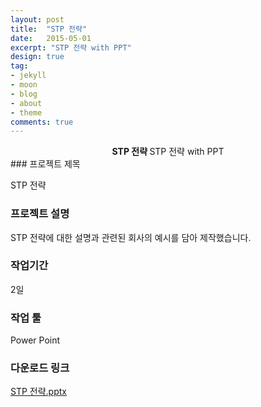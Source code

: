 ```yaml
---
layout: post
title:  "STP 전략"
date:   2015-05-01
excerpt: "STP 전략 with PPT"
design: true
tag:
- jekyll
- moon
- blog
- about
- theme
comments: true
---
```


<center><b>STP 전략 </b>STP 전략 with PPT</center> 
### 프로젝트 제목

STP 전략

### 프로젝트 설명

STP 전략에 대한 설명과 관련된 회사의 예시를 담아 제작했습니다.

### 작업기간

2일

### 작업 툴

Power Point

### 다운로드 링크

[STP 전략.pptx](https://github.com/Meerkat-GMD/Meerkat-GMD.github.io/files/4064307/STP.ppt.pptx)